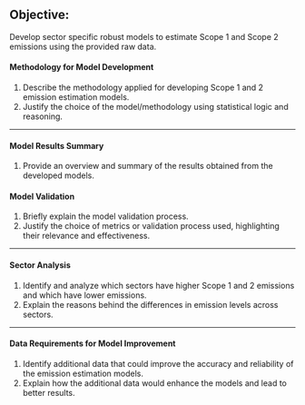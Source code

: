 ## Objective: 
Develop sector specific robust models to estimate Scope 1 and Scope 2 emissions using the provided
raw data.


#### Methodology for Model Development
1. Describe the methodology applied for developing Scope 1 and 2 emission estimation models.
2. Justify the choice of the model/methodology using statistical logic and reasoning.
---
#### Model Results Summary
1. Provide an overview and summary of the results obtained from the developed models.

#### Model Validation
1. Briefly explain the model validation process.
2. Justify the choice of metrics or validation process used, highlighting their relevance and effectiveness.

---

#### Sector Analysis
1. Identify and analyze which sectors have higher Scope 1 and 2 emissions and which have lower
emissions.
2. Explain the reasons behind the differences in emission levels across sectors.
---
#### Data Requirements for Model Improvement
1. Identify additional data that could improve the accuracy and reliability of the emission
estimation models.
2. Explain how the additional data would enhance the models and lead to better results.